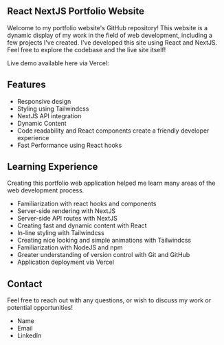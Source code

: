 ## React NextJS Portfolio Website

Welcome to my portfolio website's GitHub repository! This website is a dynamic display of my work in the field of web development, including a few projects I've created. I've developed this site using React and NextJS. Feel free to explore the codebase and the live site itself!


Live demo available here via Vercel: 


## Features

- Responsive design
- Styling using Tailwindcss
- NextJS API integration
- Dynamic Content
- Code readability and React components create a friendly developer experience
- Fast Performance using React hooks


## Learning Experience

Creating this portfolio web application helped me learn many areas of the web development process.

- Familiarization with react hooks and components
- Server-side rendering with NextJS
- Server-side API routes with NextJS
- Creating fast and dynamic content with React
- In-line styling with Tailwindcss
- Creating nice looking and simple animations with Tailwindcss
- Familiarization with NodeJS and npm
- Greater understanding of version control with Git and GitHub
- Application deployment via Vercel


## Contact

Feel free to reach out with any questions, or wish to discuss my work or potential opportunities!

- Name
- Email
- LinkedIn